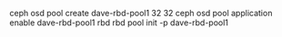 ceph osd pool create dave-rbd-pool1 32 32
ceph osd pool application enable dave-rbd-pool1 rbd
rbd pool init -p dave-rbd-pool1

